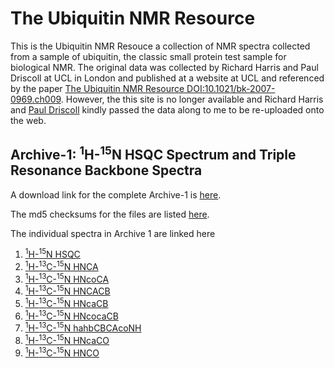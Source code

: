 # The Ubiquitin NMR Resource

This is the Ubiquitin NMR Resouce a collection of NMR spectra collected from a sample of ubiquitin, the classic small protein test sample for biological NMR. The original data was collected by Richard Harris and Paul Driscoll at UCL in London and published at a website at UCL and referenced by the paper [The Ubiquitin NMR Resource DOI:10.1021/bk-2007-0969.ch009](https://pubs.acs.org/doi/10.1021/bk-2007-0969.ch009). However, the this site is no longer available and Richard Harris and [Paul Driscoll](https://www.crick.ac.uk/research/find-a-researcher/paul-driscoll) kindly passed the data along to me to be re-uploaded onto the web. 

## Archive-1: <sup>1</sup>H-<sup>15</sup>N HSQC Spectrum and Triple Resonance Backbone Spectra

A download link for the complete Archive-1 is [here](https://zenodo.org/records/14791182/files/archive-1.tgz?download=1).

The md5 checksums for the files are listed [here](https://github.com/varioustoxins/The-Ubiquitin-NMR-Resource/blob/main/archive-1-v1-md5s.txt).

The individual spectra in Archive 1 are linked here

1. [<sup>1</sup>H-<sup>15</sup>N HSQC](https://zenodo.org/records/14791182/files/hn_Nhsqc.tgz?download=1)
2. [<sup>1</sup>H-<sup>13</sup>C-<sup>15</sup>N HNCA](https://zenodo.org/records/14791182/files/hnca3d.tgz?download=1)
3. [<sup>1</sup>H-<sup>13</sup>C-<sup>15</sup>N HNcoCA](https://zenodo.org/records/14791182/files/hncoca3d.tgz?download=1)
4. [<sup>1</sup>H-<sup>13</sup>C-<sup>15</sup>N HNCACB](https://zenodo.org/records/14791182/files/hncacb3d.tgz?download=1)
5. [<sup>1</sup>H-<sup>13</sup>C-<sup>15</sup>N HNcaCB](https://zenodo.org/records/14791182/files/hncb3d.tgz?download=1)
6. [<sup>1</sup>H-<sup>13</sup>C-<sup>15</sup>N HNcocaCB](https://zenodo.org/records/14791182/files/hncocb3d.tgz?download=1)
7. [<sup>1</sup>H-<sup>13</sup>C-<sup>15</sup>N hahbCBCAcoNH](https://zenodo.org/records/14791182/files/cbcaconh3d.tgz?download=1)
8. [<sup>1</sup>H-<sup>13</sup>C-<sup>15</sup>N HNcaCO](https://zenodo.org/records/14791182/files/hncaco3d.tgz?download=1)
9. [<sup>1</sup>H-<sup>13</sup>C-<sup>15</sup>N HNCO](https://zenodo.org/records/14791182/files/hnco3d.tgz?download=1)


